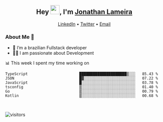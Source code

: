 <h2 align="center">Hey <img src="https://github.com/TheDudeThatCode/TheDudeThatCode/blob/master/Assets/Hi.gif" width="29">, I'm <a href="https://www.linkedin.com/in/jonathanlameira/">Jonathan Lameira</a></h2>
<p align="center">
  <a href="https://www.linkedin.com/in/jonathanlameira/">LinkedIn</a> •
  <a href="https://twitter.com/jlameira">Twitter</a> •
  <a href="mailto:jlameira@gmail.com">Email</a>
</p>

### About Me 🚀
- 🌱  I’m a brazilian Fullstack developer</br>
- 👨‍💻  I am passionate about Development</br>

<!-- ![Jonathan Lameira github stats](https://github-readme-stats.vercel.app/api?username=jlameirameli&show_icons=true&hide_border=true)&nbsp;&nbsp; -->

📊 This week I spent my time working on
<!--START_SECTION:waka-->

```text
TypeScript                       █████████████████████▒░░░   85.43 %
JSON                             █▓░░░░░░░░░░░░░░░░░░░░░░░   07.22 %
JavaScript                       █░░░░░░░░░░░░░░░░░░░░░░░░   03.78 %
tsconfig                         ▒░░░░░░░░░░░░░░░░░░░░░░░░   01.40 %
Go                               ▒░░░░░░░░░░░░░░░░░░░░░░░░   00.79 %
Kotlin                           ▒░░░░░░░░░░░░░░░░░░░░░░░░   00.68 %
```

<!--END_SECTION:waka-->

<br />

![visitors](https://visitor-badge.laobi.icu/badge?page_id=jlameira.jlameira)
